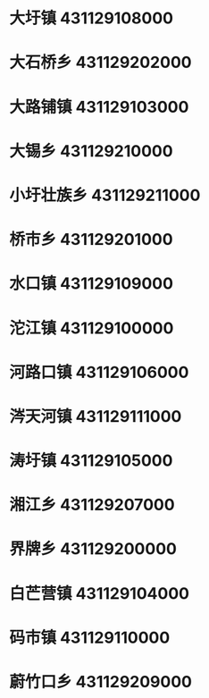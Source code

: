 # 大圩镇 431129108000
# 大石桥乡 431129202000
# 大路铺镇 431129103000
# 大锡乡 431129210000
# 小圩壮族乡 431129211000
# 桥市乡 431129201000
# 水口镇 431129109000
# 沱江镇 431129100000
# 河路口镇 431129106000
# 涔天河镇 431129111000
# 涛圩镇 431129105000
# 湘江乡 431129207000
# 界牌乡 431129200000
# 白芒营镇 431129104000
# 码市镇 431129110000
# 蔚竹口乡 431129209000
